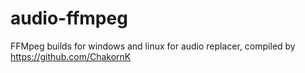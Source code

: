 # audio-ffmpeg
FFMpeg builds for windows and linux for audio replacer, compiled by https://github.com/ChakornK
